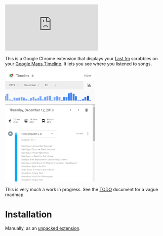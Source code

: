 [![Gittens](http://gittens.r15.railsrumble.com//badge/Botffy/Timeline.fm
)](http://gittens.r15.railsrumble.com/gitten/Botffy/Timeline.fm)

This is a Google Chrome extension that displays your [Last.fm](https://www.last.fm/) scrobbles on your [Google Maps Timeline](https://www.google.com/maps/timeline). It lets you see where you listened to songs.

<img src="doc/screenshot.png" alt="screenshot" height="360"/>

This is very much a work in progress. See the [TODO](./TODO.md) document for a vague roadmap.

# Installation

Manually, as an [unpacked extension](https://developer.chrome.com/extensions/getstarted).
